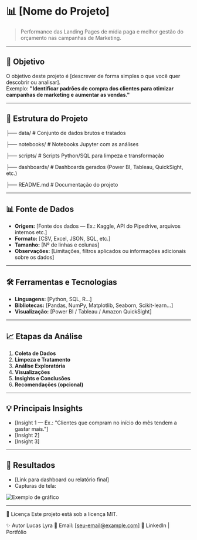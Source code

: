 <!-- 
Modelo de README para projetos de Análise de Dados
Autor: Lucas Lyra
Instruções: Substitua tudo que estiver entre [colchetes] pelas informações do seu projeto
-->

# 📊 [Nome do Projeto]

> Performance das Landing Pages de mídia paga e melhor gestão do orçamento nas campanhas de Marketing.

---

## 📌 **Objetivo**
O objetivo deste projeto é [descrever de forma simples o que você quer descobrir ou analisar].  
Exemplo: **"Identificar padrões de compra dos clientes para otimizar campanhas de marketing e aumentar as vendas."**

---

## 📂 **Estrutura do Projeto**
├── data/ # Conjunto de dados brutos e tratados

├── notebooks/ # Notebooks Jupyter com as análises

├── scripts/ # Scripts Python/SQL para limpeza e transformação

├── dashboards/ # Dashboards gerados (Power BI, Tableau, QuickSight, etc.)

├── README.md # Documentação do projeto


---

## 📊 **Fonte de Dados**
- **Origem:** [Fonte dos dados — Ex.: Kaggle, API do Pipedrive, arquivos internos etc.]
- **Formato:** [CSV, Excel, JSON, SQL, etc.]
- **Tamanho:** [Nº de linhas e colunas]
- **Observações:** [Limitações, filtros aplicados ou informações adicionais sobre os dados]

---

## 🛠 **Ferramentas e Tecnologias**
- **Linguagens:** [Python, SQL, R...]
- **Bibliotecas:** [Pandas, NumPy, Matplotlib, Seaborn, Scikit-learn...]
- **Visualização:** [Power BI / Tableau / Amazon QuickSight]

---

## 📈 **Etapas da Análise**
1. **Coleta de Dados**
2. **Limpeza e Tratamento**
3. **Análise Exploratória**
4. **Visualizações**
5. **Insights e Conclusões**
6. **Recomendações (opcional)**

---

## 💡 **Principais Insights**
- [Insight 1 — Ex.: "Clientes que compram no início do mês tendem a gastar mais."]
- [Insight 2]
- [Insight 3]

---

## 📌 **Resultados**
- [Link para dashboard ou relatório final]  
- Capturas de tela:
  
![Exemplo de gráfico](link_da_imagem)

---

📄 Licença
Este projeto está sob a licença MIT.

✨ Autor
Lucas Lyra
📧 Email: [seu-email@example.com]
🔗 LinkedIn | Portfólio

